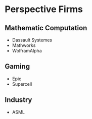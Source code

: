 # Perspective Firms

## Mathematic Computation

- Dassault Systemes
- Mathworks
- WolframAlpha

## Gaming

- Epic
- Supercell

## Industry

- ASML
